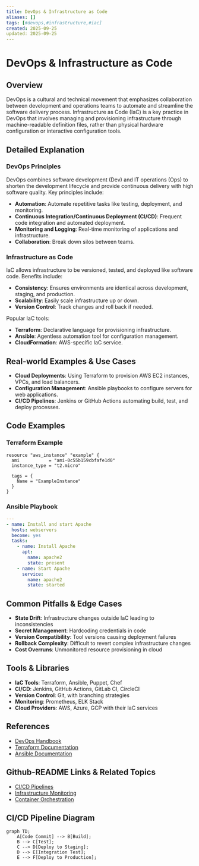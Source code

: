 ```yaml
---
title: DevOps & Infrastructure as Code
aliases: []
tags: [#devops,#infrastructure,#iac]
created: 2025-09-25
updated: 2025-09-25
---
```


# DevOps & Infrastructure as Code

## Overview

DevOps is a cultural and technical movement that emphasizes collaboration between development and operations teams to automate and streamline the software delivery process. Infrastructure as Code (IaC) is a key practice in DevOps that involves managing and provisioning infrastructure through machine-readable definition files, rather than physical hardware configuration or interactive configuration tools.

## Detailed Explanation

### DevOps Principles

DevOps combines software development (Dev) and IT operations (Ops) to shorten the development lifecycle and provide continuous delivery with high software quality. Key principles include:

- **Automation**: Automate repetitive tasks like testing, deployment, and monitoring.
- **Continuous Integration/Continuous Deployment (CI/CD)**: Frequent code integration and automated deployment.
- **Monitoring and Logging**: Real-time monitoring of applications and infrastructure.
- **Collaboration**: Break down silos between teams.

### Infrastructure as Code

IaC allows infrastructure to be versioned, tested, and deployed like software code. Benefits include:

- **Consistency**: Ensures environments are identical across development, staging, and production.
- **Scalability**: Easily scale infrastructure up or down.
- **Version Control**: Track changes and roll back if needed.

Popular IaC tools:

- **Terraform**: Declarative language for provisioning infrastructure.
- **Ansible**: Agentless automation tool for configuration management.
- **CloudFormation**: AWS-specific IaC service.

## Real-world Examples & Use Cases

- **Cloud Deployments**: Using Terraform to provision AWS EC2 instances, VPCs, and load balancers.
- **Configuration Management**: Ansible playbooks to configure servers for web applications.
- **CI/CD Pipelines**: Jenkins or GitHub Actions automating build, test, and deploy processes.

## Code Examples

### Terraform Example

```hcl
resource "aws_instance" "example" {
  ami           = "ami-0c55b159cbfafe1d0"
  instance_type = "t2.micro"

  tags = {
    Name = "ExampleInstance"
  }
}
```

### Ansible Playbook

```yaml
---
- name: Install and start Apache
  hosts: webservers
  become: yes
  tasks:
    - name: Install Apache
      apt:
        name: apache2
        state: present
    - name: Start Apache
      service:
        name: apache2
        state: started
```

## Common Pitfalls & Edge Cases

- **State Drift**: Infrastructure changes outside IaC leading to inconsistencies
- **Secret Management**: Hardcoding credentials in code
- **Version Compatibility**: Tool versions causing deployment failures
- **Rollback Complexity**: Difficult to revert complex infrastructure changes
- **Cost Overruns**: Unmonitored resource provisioning in cloud

## Tools & Libraries

- **IaC Tools**: Terraform, Ansible, Puppet, Chef
- **CI/CD**: Jenkins, GitHub Actions, GitLab CI, CircleCI
- **Version Control**: Git, with branching strategies
- **Monitoring**: Prometheus, ELK Stack
- **Cloud Providers**: AWS, Azure, GCP with their IaC services

## References

- [DevOps Handbook](https://itrevolution.com/book/the-devops-handbook/)
- [Terraform Documentation](https://www.terraform.io/docs)
- [Ansible Documentation](https://docs.ansible.com/)

## Github-README Links & Related Topics

- [CI/CD Pipelines](./ci-cd-pipelines/)
- [Infrastructure Monitoring](./infrastructure-monitoring/)
- [Container Orchestration](./container-orchestration/)

## CI/CD Pipeline Diagram

```mermaid
graph TD;
    A[Code Commit] --> B[Build];
    B --> C[Test];
    C --> D[Deploy to Staging];
    D --> E[Integration Test];
    E --> F[Deploy to Production];
```